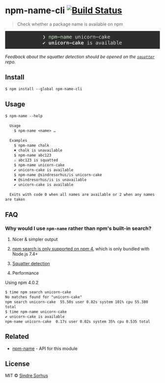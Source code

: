 # npm-name-cli [![Build Status](https://travis-ci.org/sindresorhus/npm-name-cli.svg?branch=master)](https://travis-ci.org/sindresorhus/npm-name-cli)

> Check whether a package name is available on npm

![](screenshot.png)

*Feedback about the squatter detection should be opened on the [`squatter`](https://github.com/sholladay/squatter) repo.*


## Install

```
$ npm install --global npm-name-cli
```


## Usage

```
$ npm-name --help

  Usage
    $ npm-name <name> …

  Examples
    $ npm-name chalk
    ✖ chalk is unavailable
    $ npm-name abc123
    ⚠ abc123 is squatted
    $ npm-name unicorn-cake
    ✔ unicorn-cake is available
    $ npm-name @sindresorhus/is unicorn-cake
    ✖ @sindresorhus/is is unavailable
    ✔ unicorn-cake is available

  Exits with code 0 when all names are available or 2 when any names are taken
```


## FAQ

### Why would I use `npm-name` rather than npm's built-in search?

1. Nicer & simpler output

2. [npm search is only supported on npm 4](https://github.com/npm/npm/issues/14649#issuecomment-262820415), which is only bundled with Node.js 7.4+

3. [Squatter detection](https://github.com/sholladay/squatter)

4. Performance

  Using npm 4.0.2

  ```
  $ time npm search unicorn-cake
  No matches found for "unicorn-cake"
  npm search unicorn-cake  55.50s user 0.82s system 101% cpu 55.380 total
  $ time npm-name unicorn-cake
  ✔ unicorn-cake is available
  npm-name unicorn-cake  0.17s user 0.02s system 35% cpu 0.535 total
  ```


## Related

- [npm-name](https://github.com/sindresorhus/npm-name) - API for this module


## License

MIT © [Sindre Sorhus](https://sindresorhus.com)
